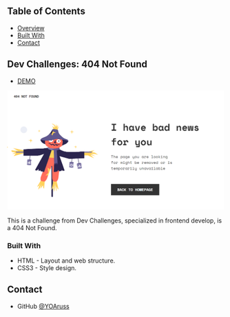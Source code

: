 <!-- TABLE OF CONTENTS -->


## Table of Contents


- [Overview](#overview)
- [Built With](#built-with)
- [Contact](#contact)


<!-- OVERVIEW -->

## Dev Challenges: 404 Not Found

- [DEMO](https://devchallengeio-404-not-found.netlify.app/)

![screenshot](https://github.com/YOArus/devChallenges/blob/6b4f094cf9b5b6193a00b57e5cd234288c9fde17/404-not-found/design-404.png)


This is a challenge from Dev Challenges, specialized in frontend develop, is a 404 Not Found.


### Built With

- HTML - Layout and web structure.
- CSS3 - Style design.

## Contact

- GitHub [@YOAruss](https://{github.com/YOAruss})
